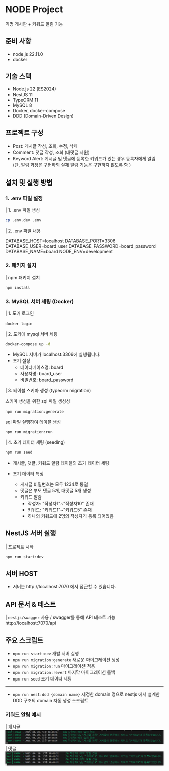 # NODE Project

익명 게시판 + 키워드 알림 기능

## 준비 사항

- node.js 22.11.0
- docker

## 기술 스택

- Node.js 22 (ES2024)
- NestJS 11
- TypeORM 11
- MySQL 8
- Docker, docker-compose
- DDD (Domain-Driven Design)

## 프로젝트 구성

- Post: 게시글 작성, 조회, 수정, 삭제
- Comment: 댓글 작성, 조회 (대댓글 지원)
- Keyword Alert: 게시글 및 댓글에 등록한 키워드가 있는 경우 등록자에게 알림 (단, 알림 과정은 구현하되 실제 알람 기능은 구현하지 않도록 함 )

## 설치 및 실행 방법

### 1. .env 파일 설정

| 1. .env 파일 생성

```bash
cp .env.dev .env
```

| 2. .env 파일 내용

DATABASE_HOST=localhost
DATABASE_PORT=3306
DATABASE_USER=board_user
DATABASE_PASSWORD=board_password
DATABASE_NAME=board
NODE_ENV=development

### 2. 패키지 설치

| npm 패키지 설치

```bash
npm install
```

### 3. MySQL 서버 세팅 (Docker)

| 1. 도커 로그인

```bash
docker login
```

| 2. 도커에 mysql 서버 세팅

```bash
docker-compose up -d
```

- MySQL 서버가 localhost:3306에 실행됩니다.
- 초기 설정
  - 데이터베이스명: board
  - 사용자명: board_user
  - 비밀번호: board_password

| 3. 테이블 스키마 생성 (typeorm migration)

스키마 생성을 위한 sql 파일 생성성

```bash
npm run migration:generate
```

sql 파일 실행하여 테이블 생성

```bash
npm run migration:run
```

| 4. 초기 데이터 세팅 (seeding)

```bash
npm run seed
```

- 게시글, 댓글, 키워드 알람 테이블의 초기 데이터 세팅

- 초기 데이터 특징
  - 게시글 비밀번호는 모두 1234로 통일
  - 댓글은 부모 댓글 5개, 대댓글 5개 생성
  - 키워드 알람
    - 작성자: "작성자1"~"작성자10" 존재
    - 키워드: "키워드1"~"키워드5" 존재
    - 하나의 키워드에 2명의 작성자가 등록 되어있음

## NestJS 서버 실행

| 프로젝트 시작

```bash
npm run start:dev
```

## 서버 HOST

- 서버는 http://localhost:7070 에서 접근할 수 있습니다.

## API 문서 & 테스트

| `nestjs/swagger` 사용 / swagger를 통해 API 테스트 가능
http://localhost:7070/api

## 주요 스크립트

- `npm run start:dev` 개발 서버 실행
- `npm run migration:generate` 새로운 마이그레이션 생성
- `npm run migration:run` 마이그레이션 적용
- `npm run migration:revert` 마지막 마이그레이션 롤백
- `npm run seed` 초기 데이터 세팅

---

- `npm run nest:ddd {domain name}` 지정한 domain 명으로 nestjs 에서 설계한 DDD 구조의 domain 자동 생성 스크립트

### 키워드 알림 예시

| 게시글
![alt text](image-1.png)
| 댓글
![alt text](image.png)
